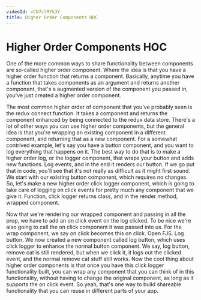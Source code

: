 ```yaml
---
videoId: vCN7clRYk3Y
title: Higher Order Components HOC
---
```


# Higher Order Components HOC

One of the more common ways to share functionality between components are so-called higher order component. Where the idea is that you have a higher order function that returns a component. Basically, anytime you have a function that takes components as an argument and returns another component, that's a augmented version of the component you passed in, you've just created a higher order component.

The most common higher order of component that you've probably seen is the redux connect function. It takes a component and returns the component enhanced by being connected to the redux data store. There's a lot of other ways you can use higher order components, but the general idea is that you're wrapping an existing component in a different component, and returning that as a new component. For a somewhat contrived example, let's say you have a button component, and you want to log everything that happens on it. The best way to do that is to make a higher order log, or the logger component, that wraps your button and adds new functions. Log events, and in the end it renders our button. If we go put that in code, you'll see that it's not really as difficult as it might first sound. We start with our existing button component, which requires no changes. So, let's make a new higher order click logger component, which is going to take care of logging on click events for pretty much any component that we give it. Function, click logger returns class, and in the render method, wrapped component.

Now that we're rendering our wrapped component and passing in all the prop, we have to add an on click event on the log clicked. To be nice we're also going to call the on click component it was passed into us. For the wrap component, we say on click becomes this on click. Open FJS. Log button. We now created a new component called log button, which uses click logger to enhance the normal button component. We say, log button, remove cat is still rendered, but when we click it, it logs out the clicked event, and the normal remove cat stuff still works. Now the cool thing about higher order components is that once you have this click logger functionality built, you can wrap any component that you can think of in this functionality, without having to change the original component, as long as it supports the on click event. So yeah, that's one way to build shareable functionality that you can reuse in different parts of your app.

